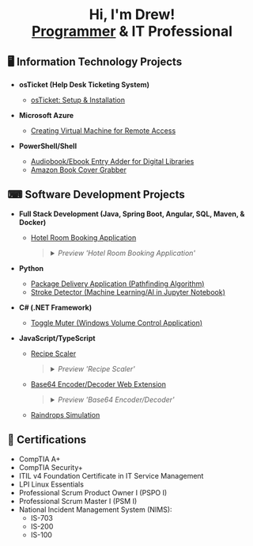 <div align="center">

# Hi, I'm Drew! <br> [Programmer](https://github.com/drewmarsh?tab=repositories) & IT Professional

</div>

## 🖥️ Information Technology Projects

- <b>osTicket (Help Desk Ticketing System)</b>
  - [osTicket: Setup & Installation](https://github.com/drewmarsh/osTicket-installation)
    
- <b>Microsoft Azure</b>
  - [Creating Virtual Machine for Remote Access](https://github.com/drewmarsh/azure-creating-VM)

- <b>PowerShell/Shell</b>
  - [Audiobook/Ebook Entry Adder for Digital Libraries](https://github.com/drewmarsh/add-new-book)
  - [Amazon Book Cover Grabber](https://github.com/drewmarsh/amazon-book-cover-grabber)

## ⌨ Software Development Projects

- <b>Full Stack Development (Java, Spring Boot, Angular, SQL, Maven, & Docker)</b>
  - [Hotel Room Booking Application](https://github.com/drewmarsh/mock-hotel-booking)

    > <details> <summary><i>Preview 'Hotel Room Booking Application'</i></summary> <br> <img src="/preview/hotel-booking-preview.png" width="1134" alt="Hotel Booking Preview"> </details>
    
- <b>Python</b>
  - [Package Delivery Application (Pathfinding Algorithm)](https://github.com/drewmarsh/package-delivery-pathfinding-algorithm)
  - [Stroke Detector (Machine Learning/AI in Jupyter Notebook)](https://github.com/drewmarsh/stroke-detector-AI)
- <b>C# (.NET Framework)</b>
  - [Toggle Muter (Windows Volume Control Application)](https://github.com/drewmarsh/toggle-muter)
- <b>JavaScript/TypeScript</b>
  - [Recipe Scaler](https://github.com/drewmarsh/joplin-recipe-scaler)
    > <details> <summary><i>Preview 'Recipe Scaler'</i></summary> <br> <img src="/preview/recipe-scaler-preview.png" width="1920" alt="Recipe Scaler Preview"> </details>
    
  - [Base64 Encoder/Decoder Web Extension](https://github.com/drewmarsh/base64-encoder-decoder)
    > <details> <summary><i>Preview 'Base64 Encoder/Decoder'</i></summary> <br> <img src="/preview/base64-preview.png" width="371" alt="Base64 Preview"> </details>
  
  - [Raindrops Simulation](https://github.com/drewmarsh/raindrops-simulation)

## 📜 Certifications

- CompTIA A+
- CompTIA Security+
- ITIL v4 Foundation Certificate in IT Service Management
- LPI Linux Essentials
- Professional Scrum Product Owner I (PSPO I)
- Professional Scrum Master I (PSM I)
- National Incident Management System (NIMS):
  - IS-703
  - IS-200
  - IS-100
